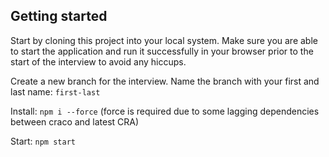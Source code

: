 ## Getting started

Start by cloning this project into your local system. Make sure you are able to start the application and run it successfully in your browser prior to the start of the interview to avoid any hiccups.

Create a new branch for the interview. Name the branch with your first and last name: `first-last`

Install: `npm i --force` (force is required due to some lagging dependencies between craco and latest CRA)

Start: `npm start`
